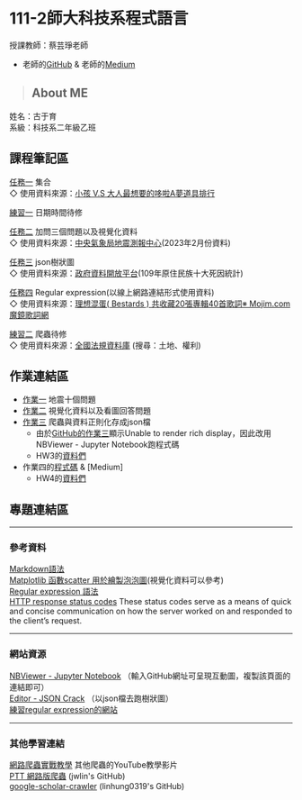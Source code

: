 # 111-2師大科技系程式語言
授課教師：蔡芸琤老師
* 老師的[GitHub](https://github.com/pecu/PL) & 老師的[Medium](https://pecutsai.medium.com/)
> ## About ME
姓名：古于育\
系級：科技系二年級乙班
## 課程筆記區
[任務一](https://github.com/kuyuyu/PL/blob/main/Task1/Task%201.ipynb) 集合\
◇ 使用資料來源：[小孩 V.S 大人最想要的哆啦A夢道具排行](https://kknews.cc/zh-tw/comic/5ob6qo3.html)

[練習一](https://github.com/kuyuyu/PL/blob/main/practice1/practice1.ipynb) 日期時間待修

[任務二](https://github.com/kuyuyu/PL/blob/main/Task2/Task2.ipynb) 加問三個問題以及視覺化資料\
◇ 使用資料來源：[中央氣象局地震測報中心](https://scweb.cwb.gov.tw/zh-tw/earthquake/data/)(2023年2月份資料)

[任務三](https://github.com/kuyuyu/PL/blob/main/Task3/Task3.ipynb) json樹狀圖\
◇ 使用資料來源：[政府資料開放平台](https://data.gov.tw/dataset/157715)(109年原住民族十大死因統計)

[任務四](https://github.com/kuyuyu/PL/blob/main/Task4/Task4.ipynb) Regular expression(以線上網路連結形式使用資料)\
◇ 使用資料來源：[理想混蛋( Bestards ) 共收藏20張專輯40首歌詞※ Mojim.com 魔鏡歌詞網](https://mojim.com/twh219017.htm)

[練習二](https://github.com/kuyuyu/PL/blob/main/practice2/practice2.ipynb) 爬蟲待修\
◇ 使用資料來源：[全國法規資料庫](https://law.moj.gov.tw/) (搜尋：土地、權利)

## 作業連結區
- [作業一](https://github.com/kuyuyu/PL/blob/main/HW1/HW1.ipynb) 地震十個問題
- [作業二](https://github.com/kuyuyu/PL/blob/main/HW2/HW2.ipynb) 視覺化資料以及看圖回答問題
- [作業三](https://nbviewer.org/github/kuyuyu/PL/blob/main/HW3/HW3.ipynb) 爬蟲與資料正則化存成json檔
  * 由於[GitHub的作業三](https://github.com/kuyuyu/PL/blob/main/HW3/HW3.ipynb)顯示Unable to render rich display，因此改用NBViewer - Jupyter Notebook跑程式碼
  * HW3的[資料們](https://github.com/kuyuyu/PL/tree/main/HW3)
- 作業四的[程式碼](https://github.com/kuyuyu/PL/blob/main/HW4/request_mojim_%E7%B5%82%E7%89%88.ipynb) & [Medium]
  * HW4的[資料們](https://github.com/kuyuyu/PL/tree/main/HW4)
  
## 專題連結區
------------------------------
### 參考資料
[Markdown語法](https://markdown.tw/#link)\
[Matplotlib 函數scatter 用於繪製泡泡圖](https://deepinout.com/matplotlib/matplotlib-function/matplotlib-function-scatter-2.html)(視覺化資料可以參考)\
[Regular expression 語法](http://perso.ens-lyon.fr/lise.vaudor/strings-et-expressions-regulieres/?fbclid=IwAR0IHvNKp43Qrfo0TqpolYPpMUfViSrCBDY8SmBveKm01yZ6PzHPxspVaNI)\
[HTTP response status codes](https://learning.mlytics.com/the-internet/http-response-status-codes/) These status codes serve as a means of quick and concise communication on how the server worked on and responded to the client’s request.

------------------------------
### 網站資源
[NBViewer - Jupyter Notebook](https://nbviewer.org/) （輸入GitHub網址可呈現互動圖，複製該頁面的連結即可）\
[Editor - JSON Crack](https://jsoncrack.com/editor) （以json檔去跑樹狀圖）\
[練習regular expression的網站](https://regexr.com/)

------------------------------
### 其他學習連結
[網路爬蟲實戰教學](https://www.youtube.com/playlist?list=PLohb4k71XnPaQRTvKW4Uii1oq-JPGpwWF) 其他爬蟲的YouTube教學影片\
[PTT 網路版爬蟲](https://github.com/jwlin/ptt-web-crawler) (jwlin's GitHub)\
[google-scholar-crawler](https://github.com/linhung0319/google-scholar-crawler) (linhung0319's GitHub)

